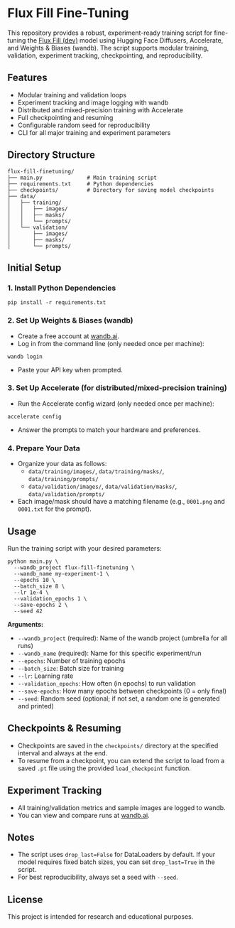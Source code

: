 # Flux Fill Fine-Tuning

This repository provides a robust, experiment-ready training script for fine-tuning the [Flux Fill (dev)](https://huggingface.co/black-forest-labs/FLUX.1-Fill-dev) model using Hugging Face Diffusers, Accelerate, and Weights & Biases (wandb). The script supports modular training, validation, experiment tracking, checkpointing, and reproducibility.

## Features
- Modular training and validation loops
- Experiment tracking and image logging with wandb
- Distributed and mixed-precision training with Accelerate
- Full checkpointing and resuming
- Configurable random seed for reproducibility
- CLI for all major training and experiment parameters

## Directory Structure
```
flux-fill-finetuning/
├── main.py              # Main training script
├── requirements.txt     # Python dependencies
├── checkpoints/         # Directory for saving model checkpoints
├── data/
│   ├── training/
│   │   ├── images/
│   │   ├── masks/
│   │   └── prompts/
│   └── validation/
│       ├── images/
│       ├── masks/
│       └── prompts/
```

## Initial Setup

### 1. Install Python Dependencies
```fish
pip install -r requirements.txt
```

### 2. Set Up Weights & Biases (wandb)
- Create a free account at [wandb.ai](https://wandb.ai/).
- Log in from the command line (only needed once per machine):
```fish
wandb login
```
- Paste your API key when prompted.

### 3. Set Up Accelerate (for distributed/mixed-precision training)
- Run the Accelerate config wizard (only needed once per machine):
```fish
accelerate config
```
- Answer the prompts to match your hardware and preferences.

### 4. Prepare Your Data
- Organize your data as follows:
  - `data/training/images/`, `data/training/masks/`, `data/training/prompts/`
  - `data/validation/images/`, `data/validation/masks/`, `data/validation/prompts/`
- Each image/mask should have a matching filename (e.g., `0001.png` and `0001.txt` for the prompt).

## Usage

Run the training script with your desired parameters:
```fish
python main.py \
  --wandb_project flux-fill-finetuning \
  --wandb_name my-experiment-1 \
  --epochs 10 \
  --batch_size 8 \
  --lr 1e-4 \
  --validation_epochs 1 \
  --save-epochs 2 \
  --seed 42
```

**Arguments:**
- `--wandb_project` (required): Name of the wandb project (umbrella for all runs)
- `--wandb_name` (required): Name for this specific experiment/run
- `--epochs`: Number of training epochs
- `--batch_size`: Batch size for training
- `--lr`: Learning rate
- `--validation_epochs`: How often (in epochs) to run validation
- `--save-epochs`: How many epochs between checkpoints (0 = only final)
- `--seed`: Random seed (optional; if not set, a random one is generated and printed)

## Checkpoints & Resuming
- Checkpoints are saved in the `checkpoints/` directory at the specified interval and always at the end.
- To resume from a checkpoint, you can extend the script to load from a saved `.pt` file using the provided `load_checkpoint` function.

## Experiment Tracking
- All training/validation metrics and sample images are logged to wandb.
- You can view and compare runs at [wandb.ai](https://wandb.ai/).

## Notes
- The script uses `drop_last=False` for DataLoaders by default. If your model requires fixed batch sizes, you can set `drop_last=True` in the script.
- For best reproducibility, always set a seed with `--seed`.

## License
This project is intended for research and educational purposes.
